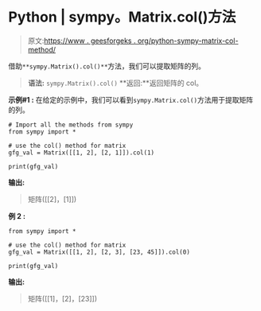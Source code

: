 # Python | sympy。Matrix.col()方法

> 原文:[https://www . geesforgeks . org/python-sympy-matrix-col-method/](https://www.geeksforgeeks.org/python-sympy-matrix-col-method/)

借助`**sympy.Matrix().col()**`方法，我们可以提取矩阵的列。

> **语法:** `sympy.Matrix().col()`
> **返回:**返回矩阵的 col。

**示例#1 :**
在给定的示例中，我们可以看到`sympy.Matrix.col()`方法用于提取矩阵的列。

```
# Import all the methods from sympy
from sympy import *

# use the col() method for matrix
gfg_val = Matrix([[1, 2], [2, 1]]).col(1)

print(gfg_val)
```

**输出:**

> 矩阵([[2]，[1]])

**例 2 :**

```
from sympy import *

# use the col() method for matrix
gfg_val = Matrix([[1, 2], [2, 3], [23, 45]]).col(0)

print(gfg_val)
```

**输出:**

> 矩阵([[1]，[2]，[23]])
